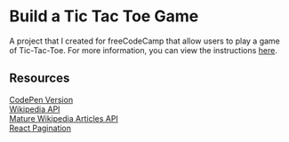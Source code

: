 # Build a Tic Tac Toe Game
A project that I created for freeCodeCamp that allow users to play a game of Tic-Tac-Toe. For more information, you can view the instructions [here](https://www.freecodecamp.org/learn/coding-interview-prep/take-home-projects/build-a-tic-tac-toe-game).

## Resources
[CodePen Version](https://codepen.io/lchap701/full/eYWOOxq)\
[Wikipedia API](https://en.wikipedia.org/w/api.php)\
[Mature Wikipedia Articles API](https://maturewikipediaarticlesapi.lchap701.repl.co/)\
[React Pagination](https://academind.com/tutorials/reactjs-pagination/)

